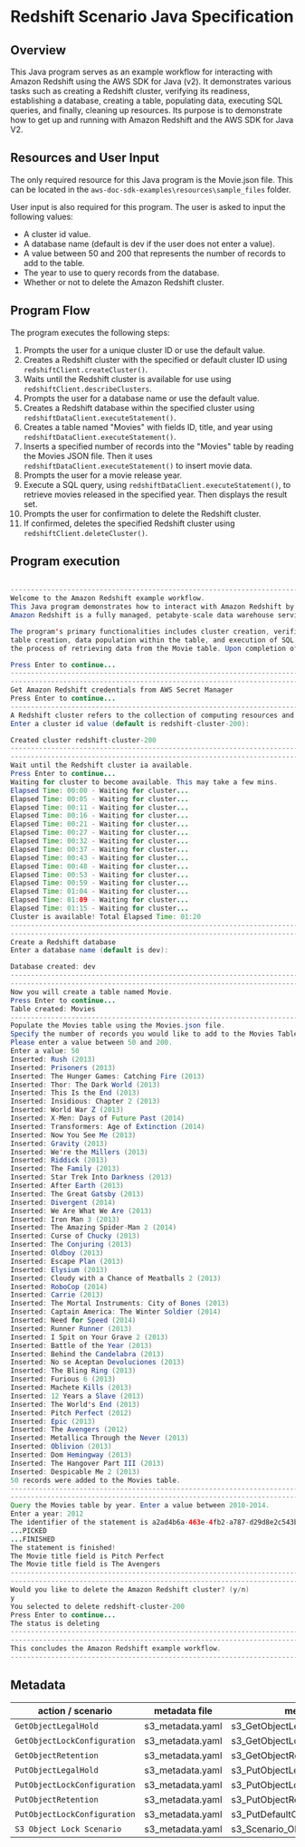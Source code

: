 # Redshift Scenario Java Specification

## Overview
This Java program serves as an example workflow for interacting with Amazon Redshift using the AWS SDK for Java (v2). It demonstrates various tasks such as creating a Redshift cluster, verifying its readiness, establishing a database, creating a table, populating data, executing SQL queries, and finally, cleaning up resources. Its purpose is to demonstrate how to get up and running with Amazon Redshift and the AWS SDK for Java V2.

## Resources and User Input
The only required resource for this Java program is the Movie.json file. This can be located in the `aws-doc-sdk-examples\resources\sample_files` folder.

User input is also required for this program. The user is asked to input the following values:
- A cluster id value.
- A database name (default is dev if the user does not enter a value).
- A value between 50 and 200 that represents the number of records to add to the table.
- The year to use to query records from the database.
- Whether or not to delete the Amazon Redshift cluster.

## Program Flow
The program executes the following steps:
1. Prompts the user for a unique cluster ID or use the default value.
2. Creates a Redshift cluster with the specified or default cluster ID using `redshiftClient.createCluster()`.
3. Waits until the Redshift cluster is available for use using `redshiftClient.describeClusters`.
4. Prompts the user for a database name or use the default value.
5. Creates a Redshift database within the specified cluster using `redshiftDataClient.executeStatement()`.
6. Creates a table named "Movies" with fields ID, title, and year using `redshiftDataClient.executeStatement()`.
7. Inserts a specified number of records into the "Movies" table by reading the Movies JSON file. Then it uses `redshiftDataClient.executeStatement()` to insert movie data.
8. Prompts the user for a movie release year.
9. Execute a SQL query, using `redshiftDataClient.executeStatement()`, to retrieve movies released in the specified year. Then displays the result set.
10. Prompts the user for confirmation to delete the Redshift cluster.
11. If confirmed, deletes the specified Redshift cluster using `redshiftClient.deleteCluster()`.

## Program execution
``` java

--------------------------------------------------------------------------------
Welcome to the Amazon Redshift example workflow.
This Java program demonstrates how to interact with Amazon Redshift by using the AWS SDK for Java (v2).
Amazon Redshift is a fully managed, petabyte-scale data warehouse service hosted in the cloud.

The program's primary functionalities includes cluster creation, verification of cluster readiness, database establishment,
table creation, data population within the table, and execution of SQL statements. Furthermore, it demonstrates
the process of retrieving data from the Movie table. Upon completion of the program, all AWS resources are cleaned up.

Press Enter to continue...
--------------------------------------------------------------------------------
--------------------------------------------------------------------------------
Get Amazon Redshift credentials from AWS Secret Manager
Press Enter to continue...
--------------------------------------------------------------------------------
A Redshift cluster refers to the collection of computing resources and storage that work together to process and analyze large volumes of data.
Enter a cluster id value (default is redshift-cluster-200): 

Created cluster redshift-cluster-200
--------------------------------------------------------------------------------
--------------------------------------------------------------------------------
Wait until the Redshift cluster ia available.
Press Enter to continue...
Waiting for cluster to become available. This may take a few mins.
Elapsed Time: 00:00 - Waiting for cluster... 
Elapsed Time: 00:05 - Waiting for cluster... 
Elapsed Time: 00:11 - Waiting for cluster... 
Elapsed Time: 00:16 - Waiting for cluster... 
Elapsed Time: 00:21 - Waiting for cluster... 
Elapsed Time: 00:27 - Waiting for cluster... 
Elapsed Time: 00:32 - Waiting for cluster... 
Elapsed Time: 00:37 - Waiting for cluster... 
Elapsed Time: 00:43 - Waiting for cluster... 
Elapsed Time: 00:48 - Waiting for cluster... 
Elapsed Time: 00:53 - Waiting for cluster... 
Elapsed Time: 00:59 - Waiting for cluster... 
Elapsed Time: 01:04 - Waiting for cluster... 
Elapsed Time: 01:09 - Waiting for cluster... 
Elapsed Time: 01:15 - Waiting for cluster... 
Cluster is available! Total Elapsed Time: 01:20
--------------------------------------------------------------------------------
--------------------------------------------------------------------------------
Create a Redshift database
Enter a database name (default is dev): 

Database created: dev
--------------------------------------------------------------------------------
--------------------------------------------------------------------------------
Now you will create a table named Movie.
Press Enter to continue...
Table created: Movies
--------------------------------------------------------------------------------
Populate the Movies table using the Movies.json file.
Specify the number of records you would like to add to the Movies Table.
Please enter a value between 50 and 200.
Enter a value: 50
Inserted: Rush (2013)
Inserted: Prisoners (2013)
Inserted: The Hunger Games: Catching Fire (2013)
Inserted: Thor: The Dark World (2013)
Inserted: This Is the End (2013)
Inserted: Insidious: Chapter 2 (2013)
Inserted: World War Z (2013)
Inserted: X-Men: Days of Future Past (2014)
Inserted: Transformers: Age of Extinction (2014)
Inserted: Now You See Me (2013)
Inserted: Gravity (2013)
Inserted: We're the Millers (2013)
Inserted: Riddick (2013)
Inserted: The Family (2013)
Inserted: Star Trek Into Darkness (2013)
Inserted: After Earth (2013)
Inserted: The Great Gatsby (2013)
Inserted: Divergent (2014)
Inserted: We Are What We Are (2013)
Inserted: Iron Man 3 (2013)
Inserted: The Amazing Spider-Man 2 (2014)
Inserted: Curse of Chucky (2013)
Inserted: The Conjuring (2013)
Inserted: Oldboy (2013)
Inserted: Escape Plan (2013)
Inserted: Elysium (2013)
Inserted: Cloudy with a Chance of Meatballs 2 (2013)
Inserted: RoboCop (2014)
Inserted: Carrie (2013)
Inserted: The Mortal Instruments: City of Bones (2013)
Inserted: Captain America: The Winter Soldier (2014)
Inserted: Need for Speed (2014)
Inserted: Runner Runner (2013)
Inserted: I Spit on Your Grave 2 (2013)
Inserted: Battle of the Year (2013)
Inserted: Behind the Candelabra (2013)
Inserted: No se Aceptan Devoluciones (2013)
Inserted: The Bling Ring (2013)
Inserted: Furious 6 (2013)
Inserted: Machete Kills (2013)
Inserted: 12 Years a Slave (2013)
Inserted: The World's End (2013)
Inserted: Pitch Perfect (2012)
Inserted: Epic (2013)
Inserted: The Avengers (2012)
Inserted: Metallica Through the Never (2013)
Inserted: Oblivion (2013)
Inserted: Dom Hemingway (2013)
Inserted: The Hangover Part III (2013)
Inserted: Despicable Me 2 (2013)
50 records were added to the Movies table. 
--------------------------------------------------------------------------------
--------------------------------------------------------------------------------
Query the Movies table by year. Enter a value between 2010-2014.
Enter a year: 2012
The identifier of the statement is a2ad4b6a-463e-4fb2-a787-d29d8e2c543b
...PICKED
...FINISHED
The statement is finished!
The Movie title field is Pitch Perfect
The Movie title field is The Avengers
--------------------------------------------------------------------------------
--------------------------------------------------------------------------------
Would you like to delete the Amazon Redshift cluster? (y/n)
y
You selected to delete redshift-cluster-200
Press Enter to continue...
The status is deleting
--------------------------------------------------------------------------------
--------------------------------------------------------------------------------
This concludes the Amazon Redshift example workflow.
--------------------------------------------------------------------------------
```

## Metadata


| action / scenario            | metadata file    | metadata key                      |
|------------------------------|------------------| --------------------------------- |
| `GetObjectLegalHold`         | s3_metadata.yaml | s3_GetObjectLegalHoldConfiguration   |
| `GetObjectLockConfiguration` | s3_metadata.yaml | s3_GetObjectLockConfiguration   |
| `GetObjectRetention`         | s3_metadata.yaml | s3_GetObjectRetention   |
| `PutObjectLegalHold`         | s3_metadata.yaml | s3_PutObjectLegalHold   |
| `PutObjectLockConfiguration` | s3_metadata.yaml | s3_PutObjectLockConfiguration   |
| `PutObjectRetention`         | s3_metadata.yaml | s3_PutObjectRetention   |
| `PutObjectLockConfiguration` | s3_metadata.yaml | s3_PutDefaultObjectLockConfiguration  |
| `S3 Object Lock Scenario`    | s3_metadata.yaml | s3_Scenario_ObjectLock   |
